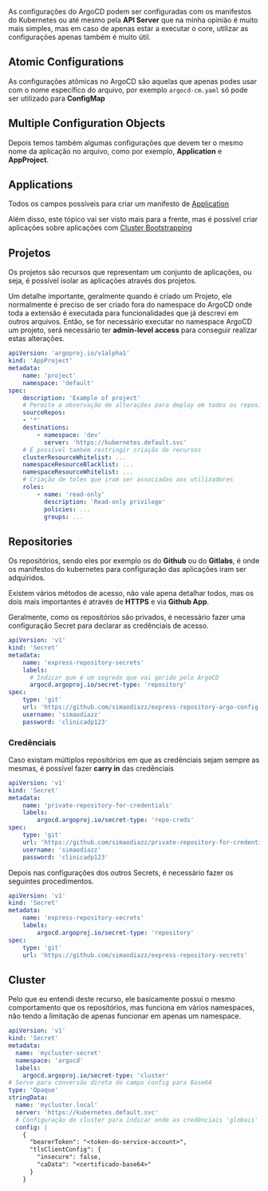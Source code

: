 As configurações do ArgoCD podem ser configuradas com os manifestos do Kubernetes ou até mesmo pela **API Server** que na minha opinião é muito mais simples, mas em caso de apenas estar a executar o core, utilizar as configurações apenas também é muito útil.
## Atomic Configurations

As configurações atômicas no ArgoCD são aquelas que apenas podes usar com o nome específico do arquivo, por exemplo `argocd-cm.yaml` só pode ser utilizado para **ConfigMap**

## Multiple Configuration Objects

Depois temos também algumas configurações que devem ter o mesmo nome da aplicação no arquivo, como por exemplo, **Application** e **AppProject**.

## Applications

Todos os campos possíveis para criar um manifesto de [Application](https://argo-cd.readthedocs.io/en/stable/operator-manual/application.yaml)

Além disso, este tópico vai ser visto mais para a frente, mas é possível criar aplicações sobre aplicações com [Cluster Bootstrapping](https://argo-cd.readthedocs.io/en/stable/operator-manual/cluster-bootstrapping/)  

## Projetos

Os projetos são recursos que representam um conjunto de aplicações, ou seja, é possível isolar as aplicações através dos projetos.

Um detalhe importante, geralmente quando é criado um Projeto, ele normalmente é preciso de ser criado fora do namespace do ArgoCD onde toda a extensão é executada para funcionalidades que já descrevi em outros arquivos. Então, se for necessário executar no namespace ArgoCD um projeto, será necessário ter **admin-level access** para conseguir realizar estas alterações.

```yaml
apiVersion: 'argoproj.io/v1alpha1'
kind: 'AppProject'
metadata:
	name: 'project'
	namespace: 'default'
spec:
	description: 'Example of project'
	# Permite a observação de alterações para deploy em todos os repositórios
	sourceRepos:
	- '*'
	destinations:
		- namespace: 'dev'
		  server: 'https://kubernetes.default.svc'
	# É possível também restringir criação de recursos
	clusterResourceWhitelist: ...
	namespaceResourceBlacklist: ...
	namespaceResourceWhitelist: ...
	# Criação de toles que iram ser associadas aos utilizadores
	roles:
		- name: 'read-only'
		  description: 'Read-only privilege'
		  policies: ...
		  groups: ...	
```

## Repositories

Os repositórios, sendo eles por exemplo os do **Github** ou do **Gitlabs**, é onde os manifestos do kubernetes para configuração das aplicações iram ser adquiridos.

Existem vários métodos de acesso, não vale apena detalhar todos, mas os dois mais importantes é através de **HTTPS** e via **Github App**.

Geralmente, como os repositórios são privados, é necessário fazer uma configuração Secret para declarar as credênciais de acesso.

```yaml
apiVersion: 'v1'
kind: 'Secret'
metadata:
	name: 'express-repository-secrets'
	labels:
	  # Indicar que é um segredo que vai gerido pelo ArgoCD
	  argocd.argoproj.io/secret-type: 'repository'
spec:
	type: 'git'
	url: 'https://github.com/simaodiazz/express-repository-argo-config'
	username: 'simaodiazz'
	password: 'clinicadp123'
```

### Credênciais

Caso existam múltiplos repositórios em que as credênciais sejam sempre as mesmas, é possível fazer **carry in** das credênciais

```yaml
apiVersion: 'v1'
kind: 'Secret'
metadata:
	name: 'private-repository-for-credentials'
	labels:
		argocd.argoproj.io/secret-type: 'repo-creds'
spec:
	type: 'git'
	url: 'https://github.com/simaodiazz/private-repository-for-credentials'
	username: 'simaodiazz'
	password: 'clinicadp123'
```

Depois nas configurações dos outros Secrets, é necessário fazer os seguintes procedimentos.

```yaml
apiVersion: 'v1'
kind: 'Secret'
metadata:
	name: 'express-repository-secrets'
	labels:
		argocd.argoproj.io/secret-type: 'repository'
spec:
	type: 'git'
	url: 'https://github.com/simaodiazz/express-repository-secrets'
```

## Cluster

Pelo que eu entendi deste recurso, ele basicamente possuí o mesmo comportamento que os repositórios, mas funciona em vários namespaces, não tendo a limitação de apenas funcionar em apenas um namespace.

```yaml
apiVersion: 'v1'
kind: 'Secret'
metadata:
  name: 'mycluster-secret'
  namespace: 'argocd'
  labels:
    argocd.argoproj.io/secret-type: 'cluster'
# Serve para conversão direta do campo config para Base64
type: 'Opaque'
stringData:
  name: 'mycluster.local'
  server: 'https://kubernetes.default.svc'
  # Configuração do cluster para indicar onde as credênciais 'globais' estarão
  config: |
    {
      "bearerToken": "<token-do-service-account>",
      "tlsClientConfig": {
        "insecure": false,
        "caData": "<certificado-base64>"
      }
    }
```
